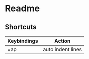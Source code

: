 # Readme

## Shortcuts
| Keybindings | Action             |
| ----------- | ------------------ |
| =ap         | auto indent lines  |
